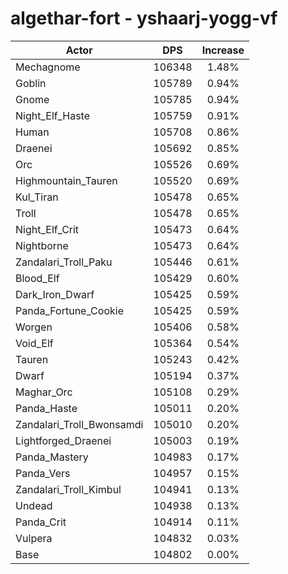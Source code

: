 # algethar-fort - yshaarj-yogg-vf
| Actor | DPS | Increase |
|---|:---:|:---:|
|Mechagnome|106348|1.48%|
|Goblin|105789|0.94%|
|Gnome|105785|0.94%|
|Night_Elf_Haste|105759|0.91%|
|Human|105708|0.86%|
|Draenei|105692|0.85%|
|Orc|105526|0.69%|
|Highmountain_Tauren|105520|0.69%|
|Kul_Tiran|105478|0.65%|
|Troll|105478|0.65%|
|Night_Elf_Crit|105473|0.64%|
|Nightborne|105473|0.64%|
|Zandalari_Troll_Paku|105446|0.61%|
|Blood_Elf|105429|0.60%|
|Dark_Iron_Dwarf|105425|0.59%|
|Panda_Fortune_Cookie|105425|0.59%|
|Worgen|105406|0.58%|
|Void_Elf|105364|0.54%|
|Tauren|105243|0.42%|
|Dwarf|105194|0.37%|
|Maghar_Orc|105108|0.29%|
|Panda_Haste|105011|0.20%|
|Zandalari_Troll_Bwonsamdi|105010|0.20%|
|Lightforged_Draenei|105003|0.19%|
|Panda_Mastery|104983|0.17%|
|Panda_Vers|104957|0.15%|
|Zandalari_Troll_Kimbul|104941|0.13%|
|Undead|104938|0.13%|
|Panda_Crit|104914|0.11%|
|Vulpera|104832|0.03%|
|Base|104802|0.00%|
